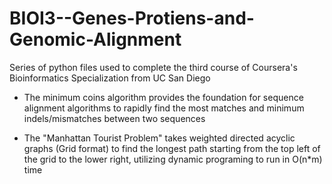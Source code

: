 # BIOI3--Genes-Protiens-and-Genomic-Alignment
Series of python files used to complete the third course of Coursera's Bioinformatics Specialization from UC San Diego

- The minimum coins algorithm provides the foundation for sequence alignment algorithms to rapidly find the most matches and minimum indels/mismatches between two sequences

- The "Manhattan Tourist Problem" takes weighted directed acyclic graphs (Grid format) to find the longest path starting from the top left of the grid to the lower right, utilizing dynamic programing to run in O(n*m) time

